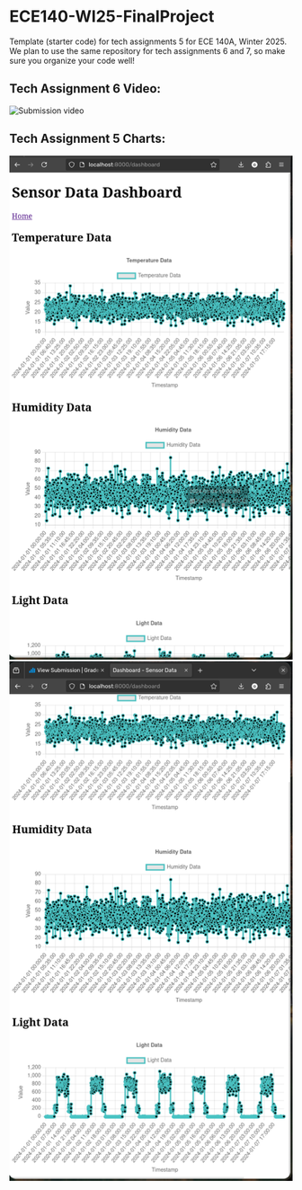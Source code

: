 # ECE140-WI25-FinalProject

Template (starter code) for tech assignments 5 for ECE 140A, Winter 2025. We plan to use the same repository for tech assignments 6 and 7, so make sure you organize your code well!

## Tech Assignment 6 Video:
![Submission video](https://youtu.be/WZ7dxrSwV9E?si=rz2McWF75Pu3ryUJ)

## Tech Assignment 5 Charts:
![Graph 1](graphs1.png)
![Graph 2](graphs2.png)
